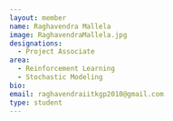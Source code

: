 ```yaml
---
layout: member
name: Raghavendra Mallela
image: RaghavendraMallela.jpg
designations: 
  - Project Associate
area: 
  - Reinforcement Learning
  - Stochastic Modeling
bio:
email: raghavendraiitkgp2010@gmail.com
type: student
---
```

